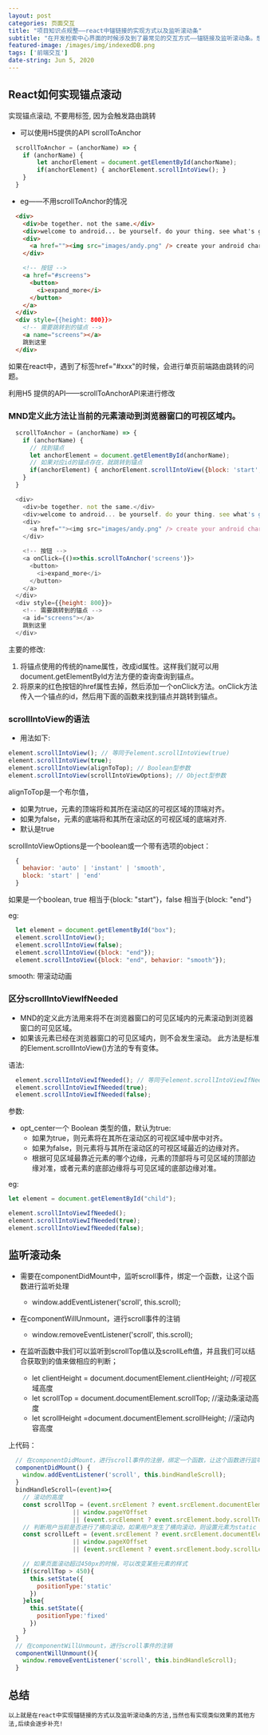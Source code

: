 ```yaml
---
layout: post
categories: 页面交互
title: "项目知识点规整——react中锚链接的实现方式以及监听滚动条"
subtitle: "在开发检索中心界面的时候涉及到了最常见的交互方式——锚链接及监听滚动条。想通过博客的方式记录下来，方便后期继续深入研究。"
featured-image: /images/img/indexedDB.png
tags: ['前端交互']
date-string: Jun 5, 2020
---
```


## React如何实现锚点滚动

实现锚点滚动, 不要用<a>标签, 因为会触发路由跳转

- 可以使用H5提供的API scrollToAnchor

```js
  scrollToAnchor = (anchorName) => {
    if (anchorName) {
        let anchorElement = document.getElementById(anchorName);
        if(anchorElement) { anchorElement.scrollIntoView(); }
    }
  }
```

- eg——不用scrollToAnchor的情况

```html
  <div>
    <div>be together. not the same.</div>
    <div>welcome to android... be yourself. do your thing. see what's going on.</div>
    <div>
      <a href=""><img src="images/andy.png" /> create your android character</a>
    </div>

    <!-- 按钮 -->
    <a href="#screens">
      <button>
        <i>expand_more</i>
      </button>
    </a>
  </div>
  <div style={{height: 800}}>
    <!-- 需要跳转到的锚点 -->
    <a name="screens"></a>
    跳到这里
  </div>
```

如果在react中，遇到了<a>标签href="#xxx"的时候，会进行单页前端路由跳转的问题。

利用H5 提供的API——scrollToAnchorAPI来进行修改

### MND定义此方法让当前的元素滚动到浏览器窗口的可视区域内。

```js
  scrollToAnchor = (anchorName) => {
    if (anchorName) {
      // 找到锚点
      let anchorElement = document.getElementById(anchorName);
      // 如果对应id的锚点存在，就跳转到锚点
      if(anchorElement) { anchorElement.scrollIntoView({block: 'start', behavior: 'smooth'}); }
    }
  }

  <div>
    <div>be together. not the same.</div>
    <div>welcome to android... be yourself. do your thing. see what's going on.</div>
    <div>
      <a href=""><img src="images/andy.png" /> create your android character</a>
    </div>

    <!-- 按钮 -->
    <a onClick={()=>this.scrollToAnchor('screens')}>
      <button>
        <i>expand_more</i>
      </button>
    </a>
  </div>
  <div style={{height: 800}}>
    <!-- 需要跳转到的锚点 -->
    <a id="screens"></a>
    跳到这里
  </div>
```

主要的修改:

1. 将锚点使用的传统的name属性，改成id属性。这样我们就可以用document.getElementById方法方便的查询查询到锚点。
2. 将原来的红色按钮的href属性去掉，然后添加一个onClick方法。onClick方法传入一个锚点的id，然后用下面的函数来找到锚点并跳转到锚点。


### scrollIntoView的语法

- 用法如下:

```js
element.scrollIntoView(); // 等同于element.scrollIntoView(true)
element.scrollIntoView(true);
element.scrollIntoView(alignToTop); // Boolean型参数
element.scrollIntoView(scrollIntoViewOptions); // Object型参数
```

alignToTop是一个布尔值，
- 如果为true，元素的顶端将和其所在滚动区的可视区域的顶端对齐。
- 如果为false，元素的底端将和其所在滚动区的可视区域的底端对齐.
- 默认是true

scrollIntoViewOptions是一个boolean或一个带有选项的object：
```js
  {
    behavior: 'auto' | 'instant' | 'smooth',
    block: 'start' | 'end'
  }
```

如果是一个boolean, true 相当于{block: "start"}，false 相当于{block: "end"}

eg:
```js
  let element = document.getElementById("box");
  element.scrollIntoView();
  element.scrollIntoView(false);
  element.scrollIntoView({block: "end"});
  element.scrollIntoView({block: "end", behavior: "smooth"});
```

smooth: 带滚动动画

### 区分scrollIntoViewIfNeeded

- MND的定义此方法用来将不在浏览器窗口的可见区域内的元素滚动到浏览器窗口的可见区域。
- 如果该元素已经在浏览器窗口的可见区域内，则不会发生滚动。 此方法是标准的Element.scrollIntoView()方法的专有变体。

语法:
```js
  element.scrollIntoViewIfNeeded(); // 等同于element.scrollIntoViewIfNeeded(true)
  element.scrollIntoViewIfNeeded(true);
  element.scrollIntoViewIfNeeded(false);
```

参数:
- opt_center一个 Boolean 类型的值，默认为true:
  - 如果为true，则元素将在其所在滚动区的可视区域中居中对齐。
  - 如果为false，则元素将与其所在滚动区的可视区域最近的边缘对齐。
  - 根据可见区域最靠近元素的哪个边缘，元素的顶部将与可见区域的顶部边缘对准，或者元素的底部边缘将与可见区域的底部边缘对准。

eg:
```js
let element = document.getElementById("child");

element.scrollIntoViewIfNeeded();
element.scrollIntoViewIfNeeded(true);
element.scrollIntoViewIfNeeded(false);
```

## 监听滚动条

- 需要在componentDidMount中，监听scroll事件，绑定一个函数，让这个函数进行监听处理
  - window.addEventListener('scroll', this.scroll);

- 在componentWillUnmount，进行scroll事件的注销
  - window.removeEventListener('scroll', this.scroll);

- 在监听函数中我们可以监听到scrollTop值以及scrollLeft值，并且我们可以结合获取到的值来做相应的判断；

  -  let clientHeight = document.documentElement.clientHeight; //可视区域高度
  - let scrollTop  = document.documentElement.scrollTop;  //滚动条滚动高度
  - let scrollHeight =document.documentElement.scrollHeight; //滚动内容高度


上代码：

```js
  // 在componentDidMount，进行scroll事件的注册，绑定一个函数，让这个函数进行监听处理
  componentDidMount() {
    window.addEventListener('scroll', this.bindHandleScroll);
  }
  bindHandleScroll=(event)=>{
    // 滚动的高度
    const scrollTop = (event.srcElement ? event.srcElement.documentElement.scrollTop : false)
                  || window.pageYOffset
                  || (event.srcElement ? event.srcElement.body.scrollTop : 0);
    // 判断用户当前是否进行了横向滚动，如果用户发生了横向滚动，则设置元素为static
    const scrollLeft = (event.srcElement ? event.srcElement.documentElement.scrollLeft : false)
                  || window.pageXOffset
                  || (event.srcElement ? event.srcElement.body.scrollLeft : 0);

    // 如果页面滚动超过450px的时候，可以改变某些元素的样式
    if(scrollTop > 450){
      this.setState({
        positionType:'static'
      })
    }else{
      this.setState({
        positionType:'fixed'
      })
    }
  }
  // 在componentWillUnmount，进行scroll事件的注销
  componentWillUnmount(){
    window.removeEventListener('scroll', this.bindHandleScroll);
  }
```

## 总结
    以上就是在react中实现锚链接的方式以及监听滚动条的方法,当然也有实现类似效果的其他方法,后续会逐步补充!